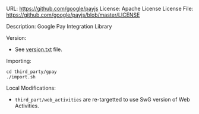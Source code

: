 URL: https://github.com/google/payjs
License: Apache License
License File: https://github.com/google/payjs/blob/master/LICENSE

Description:
Google Pay Integration Library

Version:
- See [version.txt](./version.txt) file.

Importing:
```
cd third_party/gpay
./import.sh
```

Local Modifications:
- `third_part/web_activities` are re-targetted to use SwG version of Web Activities.
